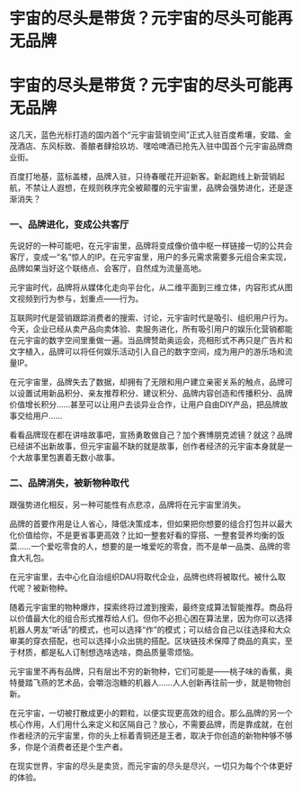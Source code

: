 # 宇宙的尽头是带货？元宇宙的尽头可能再无品牌


# 宇宙的尽头是带货？元宇宙的尽头可能再无品牌

这几天，蓝色光标打造的国内首个“元宇宙营销空间”正式入驻百度希壤，安踏、金茂酒店、东风标致、善酿者肆拾玖坊、嘿哈啤酒已抢先入驻中国首个元宇宙品牌商业街。

百度打地基，蓝标盖楼，品牌入驻，只待春暖花开迎新客。新起跑线上新营销起航，不禁让人遐想，在规则秩序完全被颠覆的元宇宙里，品牌会强势进化，还是逐渐消失？

### 一、品牌进化，变成公共客厅

先说好的一种可能吧，在元宇宙里，品牌将变成像价值中枢一样链接一切的公共会客厅，变成一“名”惊人的IP。在元宇宙里，用户的多元需求需要多元组合来实现，品牌如果当好这个联络点、会客厅，自然成为流量高地。

元宇宙时代，品牌将从媒体化走向平台化，从二维平面到三维立体，内容形式从图文视频到行为参与，划重点——行为。

互联网时代是营销跟踪消费者的搜索、讨论，元宇宙时代是吸引、组织用户行为。今天，企业已经从卖产品向卖体验、卖服务进化，所有吸引用户的娱乐化营销都能在元宇宙的数字空间里重做一遍。当品牌赞助奥运会，亮相形式不再只是广告片和文字植入，品牌可以将任何娱乐活动引入自己的数字空间，成为用户的游乐场和流量IP。

在元宇宙里，品牌失去了数据，却拥有了无限和用户建立亲密关系的触点，品牌可以设置试用新品积分、亲友推荐积分、建议积分、品牌内容创造和传播积分、品牌价值增长积分……甚至可以让用户去谈异业合作，让用户自由DIY产品，把品牌故事交给用户……

看看品牌现在都在讲啥故事吧，宣扬勇敢做自己？加个赛博朋克滤镜？就这？品牌已经讲不出新故事，但元宇宙最不缺的就是故事，创作者经济的元宇宙本身就是一个大故事里包裹着无数小故事。

### 二、品牌消失，被新物种取代

跟强势进化相反，另一种可能性有点悲凉，品牌将在元宇宙里消失。

品牌的首要作用是让人省心，降低决策成本，但如果把你想要的组合打包并以最大化价值给你，不是更省事更高效？比如一整套好看的穿搭、一整套营养均衡的饭菜……一个爱吃零食的人，想要的是一堆爱吃的零食，而不是单一品类、品牌的零食大礼包。

在元宇宙里，去中心化自治组织DAU将取代企业，品牌也终将被取代。被什么取代呢？被新物种。

随着元宇宙里的物种爆炸，探索终将过渡到搜索，最终变成算法智能推荐。商品将以价值最大化的组合形式推荐给人们。但你不必担心困在算法里，因为你可以选择机器人男友“听话”的模式，也可以选择“作”的模式；可以结合自己以往选择和大众审美的穿衣搭配，也可以选择小众出挑的搭配。区块链技术保障了商品的真实，至于材质，都是私人订制想选啥选啥，商品质量零烦恼。

元宇宙里不再有品牌，只有层出不穷的新物种，它们可能是——桃子味的香蕉，奥特曼踏飞燕的艺术品，会嚼泡泡糖的机器人……人人创新再往前一步，就是物物创新。

在元宇宙，一切被打散成更小的颗粒，以便实现更高效的组合。那么品牌的另一个核心作用，人们用什么来定义和区隔自己？放心，不需要品牌，而是靠成就，在创作者经济的元宇宙里，你的头上标着青铜还是王者，取决于你创造的新物种够不够多，你是个消费者还是个生产者。

在现实世界，宇宙的尽头是卖货，而元宇宙的尽头是尽兴，一切只为每个个体更好的体验。
